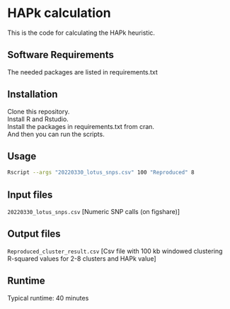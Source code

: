 # HAPk calculation

This is the code for calculating the HAPk heuristic.

## Software Requirements

The needed packages are listed in requirements.txt

## Installation

Clone this repository.  
Install R and Rstudio.  
Install the packages in requirements.txt from cran.  
And then you can run the scripts.

## Usage

```bash
Rscript --args "20220330_lotus_snps.csv" 100 "Reproduced" 8
```

## Input files

`20220330_lotus_snps.csv` [Numeric SNP calls (on figshare)]

## Output files

`Reproduced_cluster_result.csv` [Csv file with 100 kb windowed clustering R-squared values for 2-8 clusters and HAPk value]

## Runtime
Typical runtime: 40 minutes
